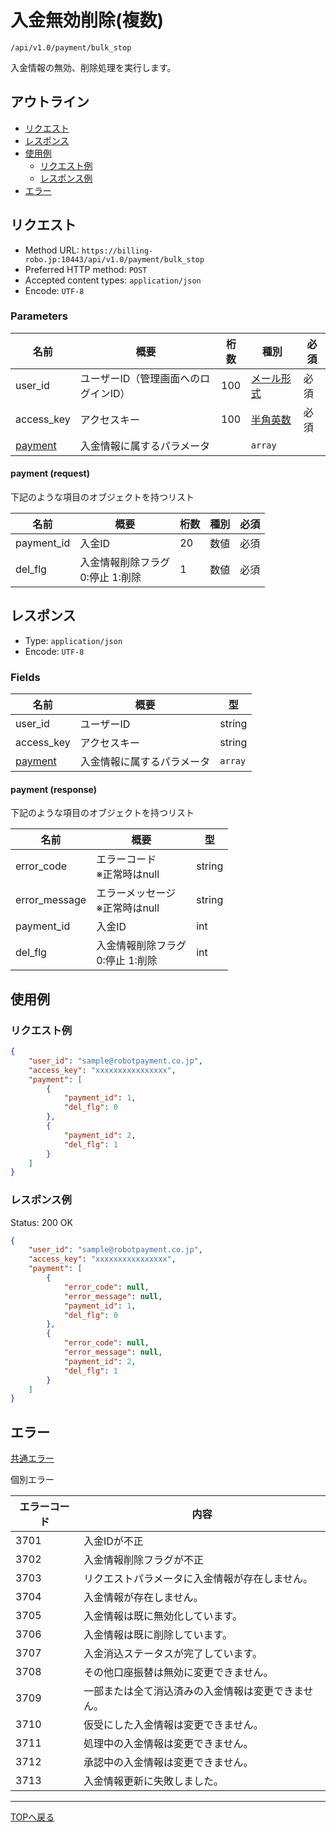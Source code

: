 # 入金無効削除(複数)

`/api/v1.0/payment/bulk_stop`

入金情報の無効、削除処理を実行します。

## アウトライン

- [リクエスト](#リクエスト)
- [レスポンス](#レスポンス)
- [使用例](#使用例)
  - [リクエスト例](#リクエスト例)
  - [レスポンス例](#レスポンス例)
- [エラー](#エラー)

## リクエスト
- Method URL: `https://billing-robo.jp:10443/api/v1.0/payment/bulk_stop`
- Preferred HTTP method: `POST`
- Accepted content types: `application/json`
- Encode: `UTF-8`

### Parameters

| 名前                    | 概要                                 | 桁数 | 種別                              | 必須 |
| ----------------------- | ------------------------------------ | ---- | --------------------------------- | ---- |
| user_id                 | ユーザーID（管理画面へのログインID） | 100  | [メール形式](../../index.md#種別) | 必須 |
| access_key              | アクセスキー                         | 100  | [半角英数](../../index.md#種別)   | 必須 |
| [payment](#payment-request) | 入金情報に属するパラメータ               |      | `array`                    |      |

#### payment (request)

下記のような項目のオブジェクトを持つリスト

| 名前        | 概要                              | 桁数 | 種別                                   | 必須     |
| ----------- | --------------------------------- | ---- | -------------------------------------- | -------- |
| payment_id | 入金ID                          | 20   | 数値                                   | 必須     |
| del_flg     | 入金情報削除フラグ <br> 0:停止 1:削除 | 1    | 数値                                   | 必須     |


## レスポンス

- Type: `application/json`
- Encode: `UTF-8`

### Fields

| 名前                     | 概要                   | 型             |
| ------------------------ | ---------------------- | -------------- |
| user_id                  | ユーザーID             | string         |
| access_key               | アクセスキー           | string         |
| [payment](#payment-response) | 入金情報に属するパラメータ | `array` |

#### payment (response)

下記のような項目のオブジェクトを持つリスト

| 名前          | 概要                                | 型     |
| ------------- | ----------------------------------- | ------ |
| error_code    | エラーコード <br> ※正常時はnull     | string |
| error_message | エラーメッセージ <br> ※正常時はnull | string |
| payment_id   | 入金ID                          | int    |
| del_flg       | 入金情報削除フラグ <br> 0:停止 1:削除   | int    |


## 使用例

### リクエスト例

```json
{
    "user_id": "sample@robotpayment.co.jp",
    "access_key": "xxxxxxxxxxxxxxxx",
    "payment": [
        {
            "payment_id": 1,
            "del_flg": 0
        },
        {
            "payment_id": 2,
            "del_flg": 1
        }
    ]
}
```

### レスポンス例

Status: 200 OK

```json
{
    "user_id": "sample@robotpayment.co.jp",
    "access_key": "xxxxxxxxxxxxxxxx",
    "payment": [
        {
            "error_code": null,
            "error_message": null,
            "payment_id": 1,
            "del_flg": 0
        },
        {
            "error_code": null,
            "error_message": null,
            "payment_id": 2,
            "del_flg": 1
        }
    ]
}
```

## エラー

[共通エラー](../../index.md#共通エラー)

個別エラー

| エラーコード | 内容                                             |
| ------------ | ------------------------------------------------ |
| 3701         | 入金IDが不正                                    |
| 3702         | 入金情報削除フラグが不正                         |
| 3703         | リクエストパラメータに入金情報が存在しません。      |
| 3704         | 入金情報が存在しません。                           |
| 3705         | 入金情報は既に無効化しています。                   |
| 3706         | 入金情報は既に削除しています。                     |
| 3707         | 入金消込ステータスが完了しています。               |
| 3708         | その他口座振替は無効に変更できません。             |
| 3709         | 一部または全て消込済みの入金情報は変更できません。  |
| 3710         | 仮受にした入金情報は変更できません。               |
| 3711         | 処理中の入金情報は変更できません。                 |
| 3712         | 承認中の入金情報は変更できません。                 |
| 3713         | 入金情報更新に失敗しました。                       |

----

[TOPへ戻る](../../index.md)